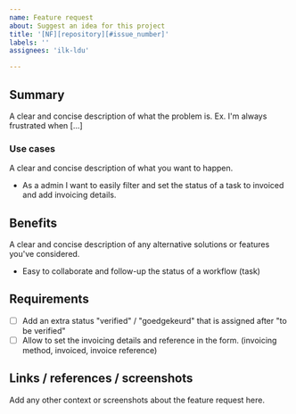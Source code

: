 ```yaml
---
name: Feature request
about: Suggest an idea for this project
title: '[NF][repository][#issue_number]'
labels: ''
assignees: 'ilk-ldu'

---
```


## Summary

A clear and concise description of what the problem is. Ex. I'm always frustrated when [...]

### Use cases
A clear and concise description of what you want to happen.

- As a admin I want to easily filter and set the status of a task to invoiced and add invoicing details.

## Benefits
A clear and concise description of any alternative solutions or features you've considered.
- Easy to collaborate and follow-up the status of a workflow (task)

## Requirements

- [ ] Add an extra status "verified" / "goedgekeurd" that is assigned after "to be verified"
- [ ] Allow to set the invoicing details and reference in the form. (invoicing method, invoiced, invoice reference)

## Links / references / screenshots

Add any other context or screenshots about the feature request here.

